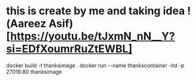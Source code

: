 # this is create by me and taking idea !(Aareez Asif)[https://youtu.be/tJxmN_nN__Y?si=EDfXoumrRuZtEWBL]
docker build -t thanksimage .
docker run --name thankscontainer -itd -p 27016:80 thanksimage
